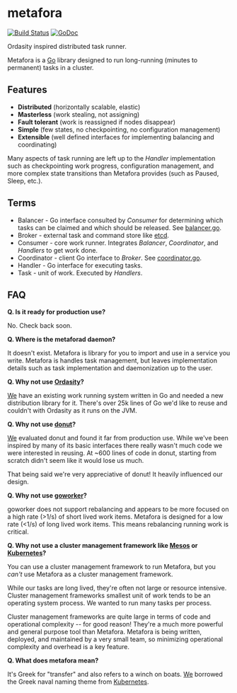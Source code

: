 metafora
========

[![Build Status](https://travis-ci.org/lytics/metafora.svg)](https://travis-ci.org/lytics/metafora) [![GoDoc](https://godoc.org/github.com/lytics/metafora?status.svg)](https://godoc.org/github.com/lytics/metafora)

Ordasity inspired distributed task runner.

Metafora is a [Go](https://golang.org) library designed to run long-running
(minutes to permanent) tasks in a cluster.

Features
--------

* **Distributed** (horizontally scalable, elastic)
* **Masterless** (work stealing, not assigning)
* **Fault tolerant** (work is reassigned if nodes disappear)
* **Simple** (few states, no checkpointing, no configuration management)
* **Extensible** (well defined interfaces for implementing balancing and
  coordinating)

Many aspects of task running are left up to the *Handler* implementation such
as checkpointing work progress, configuration management, and more complex
state transitions than Metafora provides (such as Paused, Sleep, etc.).

Terms
-----

* Balancer - Go interface consulted by *Consumer* for determining which tasks
  can be claimed and which should be released. See [balancer.go](balancer.go).
* Broker - external task and command store like
  [etcd](https://github.com/coreos/etcd).
* Consumer - core work runner. Integrates *Balancer*, *Coordinator*, and
  *Handlers* to get work done.
* Coordinator - client Go interface to *Broker*. See
  [coordinator.go](coordinator.go).
* Handler - Go interface for executing tasks.
* Task - unit of work. Executed by *Handlers*.

FAQ
---

**Q. Is it ready for production use?**

No. Check back soon.

**Q. Where is the metaforad daemon?**

It doesn't exist. Metafora is library for you to import and use in a service
you write. Metafora is handles task management, but leaves implementation
details such as task implementation and daemonization up to the user.

**Q. Why not use [Ordasity](https://github.com/boundary/ordasity)?**

[We](http://lytics.io) have an existing work running system written in Go and
needed a new distribution library for it. There's over 25k lines of Go we'd
like to reuse and couldn't with Ordasity as it runs on the JVM.

**Q. Why not use [donut](https://github.com/dforsyth/donut)?**

[We](http://lytics.io) evaluated donut and found it far from production use.
While we've been inspired by many of its basic interfaces there really wasn't
much code we were interested in reusing. At ~600 lines of code in donut,
starting from scratch didn't seem like it would lose us much.

That being said we're very appreciative of donut! It heavily influenced our
design.

**Q. Why not use [goworker](http://www.goworker.org/)?**

goworker does not support rebalancing and appears to be more focused on a high
rate (>1/s) of short lived work items. Metafora is designed for a low rate
(<1/s) of long lived work items. This means rebalancing running work is
critical.

**Q. Why not use a cluster management framework like
[Mesos](http://mesos.apache.org/) or [Kubernetes](http://kubernetes.io/)?**

You can use a cluster management framework to run Metafora, but you *can't* use
Metafora as a cluster management framework.

While our tasks are long lived, they're often not large or resource intensive.
Cluster management frameworks smallest unit of work tends to be an operating
system process. We wanted to run many tasks per process.

Cluster management frameworks are quite large in terms of code and operational
complexity -- for good reason! They're a much more powerful and general purpose
tool than Metafora. Metafora is being written, deployed, and maintained by a
very small team, so minimizing operational complexity and overhead is a key
feature.

**Q. What does metafora mean?**

It's Greek for "transfer" and also refers to a winch on boats.
[We](http://lytics.io) borrowed the Greek naval naming theme from
[Kubernetes](http://kubernetes.io/).
